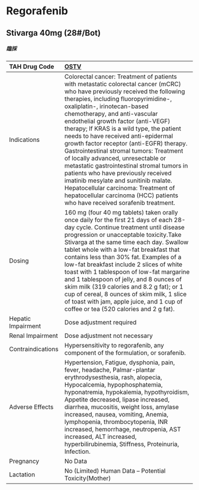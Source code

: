 # Regorafenib

## Stivarga 40mg (28#/Bot)

##### 臨採

| TAH Drug Code      | [OSTV](https://www.tahsda.org.tw/drugs/hissearch.php?drug_code=OSTV)                                                                                                                                                                                                                                                                                                                                                                                                                                                                                                                                                                                                                                                                       |
|:-------------------|:-------------------------------------------------------------------------------------------------------------------------------------------------------------------------------------------------------------------------------------------------------------------------------------------------------------------------------------------------------------------------------------------------------------------------------------------------------------------------------------------------------------------------------------------------------------------------------------------------------------------------------------------------------------------------------------------------------------------------------------------|
| Indications        | Colorectal cancer: Treatment of patients with metastatic colorectal cancer (mCRC) who have previously received the following therapies, including fluoropyrimidine-, oxaliplatin-, irinotecan-based chemotherapy, and anti-vascular endothelial growth factor (anti-VEGF) therapy; If KRAS is a wild type, the patient needs to have received anti-epidermal growth factor receptor (anti-EGFR) therapy. Gastrointestinal stromal tumors: Treatment of locally advanced, unresectable or metastatic gastrointestinal stromal tumors in patients who have previously received imatinib mesylate and sunitinib malate. Hepatocellular carcinoma: Treatment of hepatocellular carcinoma (HCC) patients who have received sorafenib treatment. |
| Dosing             | 160 mg (four 40 mg tablets) taken orally once daily for the first 21 days of each 28-day cycle. Continue treatment until disease progression or unacceptable toxicity.Take Stivarga at the same time each day. Swallow tablet whole with a low-fat breakfast that contains less than 30% fat. Examples of a low-fat breakfast include 2 slices of white toast with 1 tablespoon of low-fat margarine and 1 tablespoon of jelly, and 8 ounces of skim milk (319 calories and 8.2 g fat); or 1 cup of cereal, 8 ounces of skim milk, 1 slice of toast with jam, apple juice, and 1 cup of coffee or tea (520 calories and 2 g fat).                                                                                                          |
| Hepatic Impairment | Dose adjustment required                                                                                                                                                                                                                                                                                                                                                                                                                                                                                                                                                                                                                                                                                                                   |
| Renal Impairment   | Dose adjustment not necessary                                                                                                                                                                                                                                                                                                                                                                                                                                                                                                                                                                                                                                                                                                              |
| Contraindications  | Hypersensitivity to regorafenib, any component of the formulation, or sorafenib.                                                                                                                                                                                                                                                                                                                                                                                                                                                                                                                                                                                                                                                           |
| Adverse Effects    | Hypertension, Fatigue, dysphonia, pain, fever, headache, Palmar-plantar erythrodysesthesia, rash, alopecia, Hypocalcemia, hypophosphatemia, hyponatremia, hypokalemia, hypothyroidism, Appetite decreased, lipase increased, diarrhea, mucositis, weight loss, amylase increased, nausea, vomiting, Anemia, lymphopenia, thrombocytopenia, INR increased, hemorrhage, neutropenia, AST increased, ALT increased, hyperbilirubinemia, Stiffness, Proteinuria, Infection.                                                                                                                                                                                                                                                                    |
| Pregnancy          | No Data                                                                                                                                                                                                                                                                                                                                                                                                                                                                                                                                                                                                                                                                                                                                    |
| Lactation          | No (Limited) Human Data – Potential Toxicity(Mother)                                                                                                                                                                                                                                                                                                                                                                                                                                                                                                                                                                                                                                                                                       |

